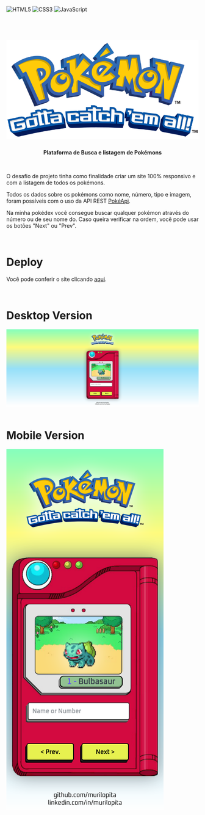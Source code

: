 ![HTML5](https://img.shields.io/badge/html5-%23E34F26.svg?style=for-the-badge&logo=html5&logoColor=white)
![CSS3](https://img.shields.io/badge/css3-%231572B6.svg?style=for-the-badge&logo=css3&logoColor=white)
![JavaScript](https://img.shields.io/badge/javascript-%23323330.svg?style=for-the-badge&logo=javascript&logoColor=%23F7DF1E)

<h1 align="center" >
  <br>
  <img src="./images/pokemon.png">
  <br>
</h1>

<strong><p align="center">Plataforma de Busca e listagem de Pokémons</p></strong>

<br>

O desafio de projeto tinha como finalidade criar um site 100% responsivo e com a listagem de todos os pokémons.

Todos os dados sobre os pokémons como nome, número, tipo e imagem, foram possíveis com o uso da API REST [PokéApi](https://pokeapi.co/).

Na minha pokédex você consegue buscar qualquer pokémon através do número ou de seu nome do. Caso queira verificar na ordem, você pode usar os botões "Next" ou "Prev".

<br>

# Deploy

Você pode conferir o site clicando [aqui](https://murilopita.github.io/pokedex_2.0/).

<br>


# Desktop Version

<img src="./images/readme-imgs/desktop.png">

<br>
<br>

# Mobile Version

<img align="center" src="./images/readme-imgs/mobile.png">